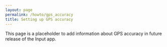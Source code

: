 ```yaml
---
layout: page
permalink: /howto/gps_accuracy
title: Setting up GPS accuracy
---
```

<!--- IMPORTANT: This permlink is referenced from InputApp -->

This page is a placeholder to add information about GPS accuracy in future release of the Input app.
